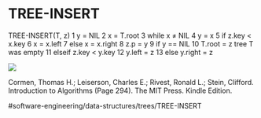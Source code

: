 # TREE-INSERT
TREE-INSERT(T, z)
1  y = NIL 
2  x = T.root 
3  while x ≠ NIL 
4    y = x 
5    if z.key < x.key 
6       x = x.left 
7    else x = x.right 
8  z.p = y 
9  if y == NIL 
10     T.root = z  tree T was empty 
11 elseif z.key < y.key 
12     y.left = z 
13 else y.right = z

![](TREE-INSERT/408B4C97-B85E-4002-BD14-667409841F16.png)


Cormen, Thomas H.; Leiserson, Charles E.; Rivest, Ronald L.; Stein, Clifford. Introduction to Algorithms (Page 294). The MIT Press. Kindle Edition. 


#software-engineering/data-structures/trees/TREE-INSERT
